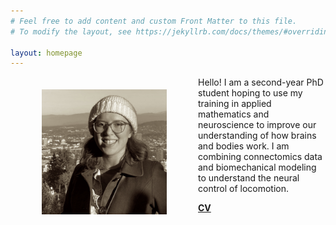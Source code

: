 ```yaml
---
# Feel free to add content and custom Front Matter to this file.
# To modify the layout, see https://jekyllrb.com/docs/themes/#overriding-theme-defaults

layout: homepage
---
```


<img class="circular--square" style="float: left; margin-right: 50px; margin-left: 50px; margin-top: 20px; margin-bottom: 20px;" src="/images/me.jpg" alt="photo of me" width="200"/>
<!-- <img src="/images/me.jpg" alt="photo of me" width="240"/> -->


<!-- #### Neuroscience PhD student @ University of Washington -->

Hello! I am a second-year PhD student hoping to use my training in applied mathematics and neuroscience to improve our understanding of how brains and bodies work. I am combining connectomics data and biomechanical modeling to understand the neural control of locomotion.

**[CV](/files/SMPugliese_CV_20231108.pdf)**